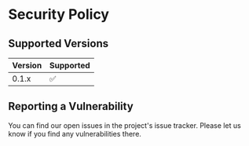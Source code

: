 # Security Policy

## Supported Versions

| Version | Supported          |
| ------- | ------------------ |
| 0.1.x   | :white_check_mark: |

## Reporting a Vulnerability

You can find our open issues in the project's issue tracker. Please let us know if you find any vulnerabilities there.
